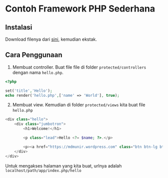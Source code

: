 Contoh Framework PHP Sederhana
==============================

Instalasi
---------
Download filenya dari [sini](https://github.com/mdmunir/simple-php-fw/archive/master.zip), kemudian ekstak.

Cara Penggunaan
---------------

1. Membuat controller.
Buat file file di folder `protected/controllers` dengan nama `hello.php`.
```php
<?php

set('title','Hello');
echo render('hello.php',['name' => 'World'], true);
```

2. Membuat view.
Kemudian di folder `protected/views` kita buat file `hello.php`
```php
<div class="hello">
    <div class="jumbotron">
        <h1>Welcome!</h1>

        <p class="lead">Hello <?= $name; ?>.</p>

        <p><a href="https://mdmunir.wordpress.com" class="btn btn-lg btn-success">Get started</a></p>
    </div>
</div>
```

Untuk mengakses halaman yang kita buat, urlnya adalah `localhost/path/app/index.php/hello`